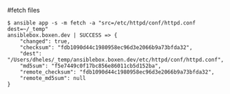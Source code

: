 #fetch files

    $ ansible app -s -m fetch -a "src=/etc/httpd/conf/httpd.conf dest=~/_temp"
    ansiblebox.boxen.dev | SUCCESS => {
        "changed": true,
        "checksum": "fdb1090d44c1980958ec96d3e2066b9a73bfda32",
        "dest": "/Users/dheles/_temp/ansiblebox.boxen.dev/etc/httpd/conf/httpd.conf",
        "md5sum": "f5e7449c0f17bc856e86011cb5d152ba",
        "remote_checksum": "fdb1090d44c1980958ec96d3e2066b9a73bfda32",
        "remote_md5sum": null
    }
